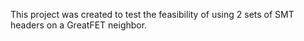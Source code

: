 This project was created to test the feasibility of using 2 sets of SMT headers on a GreatFET neighbor.
